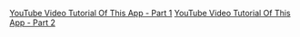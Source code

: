 
[YouTube Video Tutorial Of This App - Part 1](https://youtu.be/67GItDAI98o)
[YouTube Video Tutorial Of This App - Part 2](https://youtu.be/Q3Wd-6xT68g)
